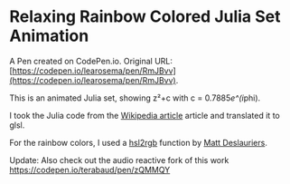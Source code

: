 # Relaxing Rainbow Colored Julia Set Animation

A Pen created on CodePen.io. Original URL: [https://codepen.io/learosema/pen/RmJBvv](https://codepen.io/learosema/pen/RmJBvv).

This is an animated Julia set, showing z²+c with c = 0.7885*e^(i*phi).

I took the Julia code from the [Wikipedia article](https://en.wikipedia.org/wiki/Julia_set) article and translated it to glsl.

For the rainbow colors, I used a [hsl2rgb](https://github.com/Jam3/glsl-hsl2rgb) function by [Matt Deslauriers](https://codepen.io/mattdesl/).

Update: Also check out the audio reactive fork of this work
https://codepen.io/terabaud/pen/zQMMQY
